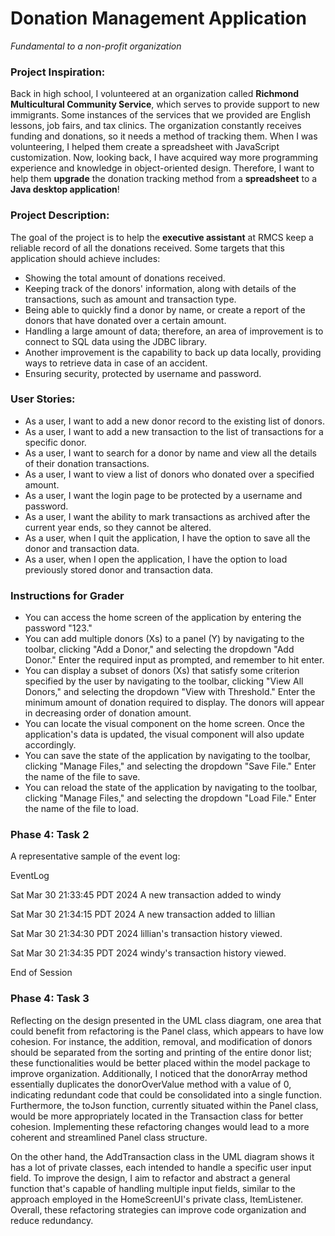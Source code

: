 # Donation Management Application
*Fundamental to a non-profit organization*

### Project Inspiration:
Back in high school, I volunteered at an organization called **Richmond Multicultural Community Service**, which serves
to provide support to new immigrants. Some instances of the services that we provided are English lessons, job fairs,
and tax clinics. The organization constantly receives funding and donations, so it needs a method of tracking them. When 
I was volunteering, I helped them create a spreadsheet with JavaScript customization. Now, looking back, I have acquired 
way more programming experience and knowledge in object-oriented design. Therefore, I want to help them **upgrade** the 
donation tracking method from a **spreadsheet** to a **Java desktop application**!

### Project Description:
The goal of the project is to help the **executive assistant** at RMCS keep a reliable record of all the donations 
received. Some targets that this application should achieve includes:
- Showing the total amount of donations received. 
- Keeping track of the donors' information, along with details of the transactions, such as amount and transaction type. 
- Being able to quickly find a donor by name, or create a report of the donors that have donated over a certain amount. 
- Handling a large amount of data; therefore, an area of improvement is to connect to SQL data using the JDBC library.
- Another improvement is the capability to back up data locally, providing ways to retrieve data in case of an accident.
- Ensuring security, protected by username and password.

### User Stories:

- As a user, I want to add a new donor record to the existing list of donors. 
- As a user, I want to add a new transaction to the list of transactions for a specific donor. 
- As a user, I want to search for a donor by name and view all the details of their donation transactions. 
- As a user, I want to view a list of donors who donated over a specified amount. 
- As a user, I want the login page to be protected by a username and password.
- As a user, I want the ability to mark transactions as archived after the current year ends, so they cannot be altered.
- As a user, when I quit the application, I have the option to save all the donor and transaction data.
- As a user, when I open the application, I have the option to load previously stored donor and transaction data.

### Instructions for Grader

- You can access the home screen of the application by entering the password "123."
- You can add multiple donors (Xs) to a panel (Y) by navigating to the toolbar, clicking "Add a Donor," and 
selecting the dropdown "Add Donor." Enter the required input as prompted, and remember to hit enter.
- You can display a subset of donors (Xs) that satisfy some criterion specified by the user by navigating to the 
toolbar, clicking "View All Donors," and selecting the dropdown "View with Threshold." Enter the minimum amount of 
donation required to display. The donors will appear in decreasing order of donation amount. 
- You can locate the visual component on the home screen. Once the application's data is updated, the visual component
will also update accordingly. 
- You can save the state of the application by navigating to the toolbar, clicking "Manage Files," and selecting the 
dropdown "Save File." Enter the name of the file to save. 
- You can reload the state of the application by navigating to the toolbar, clicking "Manage Files," and selecting the
dropdown "Load File." Enter the name of the file to load.

### Phase 4: Task 2
A representative sample of the event log:

EventLog

Sat Mar 30 21:33:45 PDT 2024
A new transaction added to windy

Sat Mar 30 21:34:15 PDT 2024
A new transaction added to lillian

Sat Mar 30 21:34:30 PDT 2024
lillian's transaction history viewed.

Sat Mar 30 21:34:35 PDT 2024
windy's transaction history viewed.

End of Session

### Phase 4: Task 3

Reflecting on the design presented in the UML class diagram, one area that could benefit from refactoring is the Panel 
class, which appears to have low cohesion. For instance, the addition, removal, and modification of donors should be 
separated from the sorting and printing of the entire donor list; these functionalities would be better placed within 
the model package to improve organization. Additionally, I noticed that the donorArray method essentially duplicates the
donorOverValue method with a value of 0, indicating redundant code that could be consolidated into a single function. 
Furthermore, the toJson function, currently situated within the Panel class, would be more appropriately located in the 
Transaction class for better cohesion. Implementing these refactoring changes would lead to a more coherent and 
streamlined Panel class structure.

On the other hand, the AddTransaction class in the UML diagram shows it has a lot of private classes, each intended to 
handle a specific user input field. To improve the design, I aim to refactor and abstract a general function that's 
capable of handling multiple input fields, similar to the approach employed in the HomeScreenUI's private class, 
ItemListener. Overall, these refactoring strategies can improve code organization and reduce redundancy.